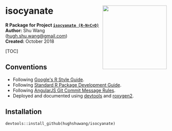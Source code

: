 # isocyanate <img src="images/icon.png" align="right" width="200"/>

**R Package for Project [`isocyanate (R-N=C=O)`](https://en.wikipedia.org/wiki/Isocyanate)**  
**Author:** Shu Wang (hugh.shu.wang@gmail.com)  
**Created:** October 2018  

[TOC]

## Conventions

- Following [Google's R Style Guide](https://google.github.io/styleguide/Rguide.xml).
- Following [Standard R Package Development Guide](http://r-pkgs.had.co.nz/).
- Following [AngularJS Git Commit Message Rules](https://gist.github.com/stephenparish/9941e89d80e2bc58a153).
- Deployed and documented using [devtools](https://github.com/r-lib/devtools) and [roxygen2](https://github.com/klutometis/roxygen).


## Installation

```{r}
devtools::install_github(hughshuwang/isocyanate)
```

